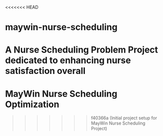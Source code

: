<<<<<<< HEAD
# maywin-nurse-scheduling
A Nurse Scheduling Problem Project dedicated to enhancing nurse satisfaction overall
=======
# MayWin Nurse Scheduling Optimization
>>>>>>> f40366a (Initial project setup for MayWin Nurse Scheduling Project)
